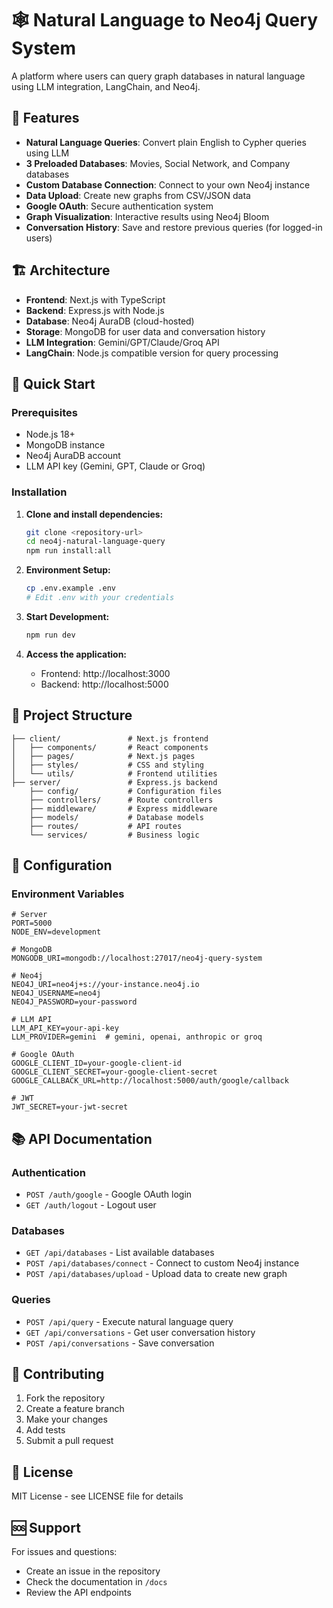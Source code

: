 # 🕸️ Natural Language to Neo4j Query System

A platform where users can query graph databases in natural language using LLM integration, LangChain, and Neo4j.

## 🎯 Features

- **Natural Language Queries**: Convert plain English to Cypher queries using LLM
- **3 Preloaded Databases**: Movies, Social Network, and Company databases
- **Custom Database Connection**: Connect to your own Neo4j instance
- **Data Upload**: Create new graphs from CSV/JSON data
- **Google OAuth**: Secure authentication system
- **Graph Visualization**: Interactive results using Neo4j Bloom
- **Conversation History**: Save and restore previous queries (for logged-in users)

## 🏗️ Architecture

- **Frontend**: Next.js with TypeScript
- **Backend**: Express.js with Node.js
- **Database**: Neo4j AuraDB (cloud-hosted)
- **Storage**: MongoDB for user data and conversation history
- **LLM Integration**: Gemini/GPT/Claude/Groq API
- **LangChain**: Node.js compatible version for query processing

## 🚀 Quick Start

### Prerequisites

- Node.js 18+ 
- MongoDB instance
- Neo4j AuraDB account
- LLM API key (Gemini, GPT, Claude or Groq)

### Installation

1. **Clone and install dependencies:**
   ```bash
   git clone <repository-url>
   cd neo4j-natural-language-query
   npm run install:all
   ```

2. **Environment Setup:**
   ```bash
   cp .env.example .env
   # Edit .env with your credentials
   ```

3. **Start Development:**
   ```bash
   npm run dev
   ```

4. **Access the application:**
   - Frontend: http://localhost:3000
   - Backend: http://localhost:5000

## 📁 Project Structure

```
├── client/               # Next.js frontend
│   ├── components/       # React components
│   ├── pages/            # Next.js pages
│   ├── styles/           # CSS and styling
│   └── utils/            # Frontend utilities
├── server/               # Express.js backend
    ├── config/           # Configuration files
    ├── controllers/      # Route controllers
    ├── middleware/       # Express middleware
    ├── models/           # Database models
    ├── routes/           # API routes
    └── services/         # Business logic                  
```

## 🔧 Configuration

### Environment Variables

```env
# Server
PORT=5000
NODE_ENV=development

# MongoDB
MONGODB_URI=mongodb://localhost:27017/neo4j-query-system

# Neo4j
NEO4J_URI=neo4j+s://your-instance.neo4j.io
NEO4J_USERNAME=neo4j
NEO4J_PASSWORD=your-password

# LLM API
LLM_API_KEY=your-api-key
LLM_PROVIDER=gemini  # gemini, openai, anthropic or groq

# Google OAuth
GOOGLE_CLIENT_ID=your-google-client-id
GOOGLE_CLIENT_SECRET=your-google-client-secret
GOOGLE_CALLBACK_URL=http://localhost:5000/auth/google/callback

# JWT
JWT_SECRET=your-jwt-secret
```

## 📚 API Documentation

### Authentication
- `POST /auth/google` - Google OAuth login
- `GET /auth/logout` - Logout user

### Databases
- `GET /api/databases` - List available databases
- `POST /api/databases/connect` - Connect to custom Neo4j instance
- `POST /api/databases/upload` - Upload data to create new graph

### Queries
- `POST /api/query` - Execute natural language query
- `GET /api/conversations` - Get user conversation history
- `POST /api/conversations` - Save conversation

## 🤝 Contributing

1. Fork the repository
2. Create a feature branch
3. Make your changes
4. Add tests
5. Submit a pull request

## 📄 License

MIT License - see LICENSE file for details

## 🆘 Support

For issues and questions:
- Create an issue in the repository
- Check the documentation in `/docs`
- Review the API endpoints
